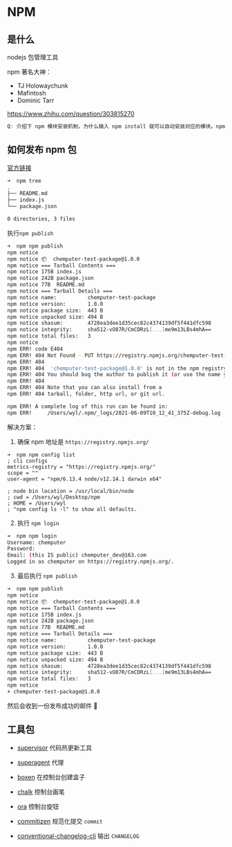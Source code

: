 # NPM

## 是什么

nodejs 包管理工具

npm 著名大神：

- TJ Holowaychunk
- Mafintosh
- Dominic Tarr

https://www.zhihu.com/question/303815270


``` js
Q: 介绍下 npm 模块安装机制，为什么输入 npm install 就可以自动安装对应的模块。npm 模块安装机制
```

## 如何发布 npm 包

[官方链接](https://docs.npmjs.com/packages-and-modules/contributing-packages-to-the-registry)

```bash
➜  npm tree
.
├── README.md
├── index.js
└── package.json

0 directories, 3 files
```

执行`npm publish`

```bash
➜  npm npm publish
npm notice
npm notice 📦  chemputer-test-package@1.0.0
npm notice === Tarball Contents ===
npm notice 175B index.js
npm notice 242B package.json
npm notice 77B  README.md
npm notice === Tarball Details ===
npm notice name:          chemputer-test-package
npm notice version:       1.0.0
npm notice package size:  443 B
npm notice unpacked size: 494 B
npm notice shasum:        4728ea3dee1d35cec82c4374139df5f441dfc598
npm notice integrity:     sha512-vO87R/CmCDRzL[...]me9m13LBs4mhA==
npm notice total files:   3
npm notice
npm ERR! code E404
npm ERR! 404 Not Found - PUT https://registry.npmjs.org/chemputer-test-package - Not found
npm ERR! 404
npm ERR! 404  'chemputer-test-package@1.0.0' is not in the npm registry.
npm ERR! 404 You should bug the author to publish it (or use the name yourself!)
npm ERR! 404
npm ERR! 404 Note that you can also install from a
npm ERR! 404 tarball, folder, http url, or git url.

npm ERR! A complete log of this run can be found in:
npm ERR!     /Users/wyl/.npm/_logs/2021-06-09T10_12_41_375Z-debug.log
```

解决方案：

1. 确保 npm 地址是 `https://registry.npmjs.org/`

```
➜  npm npm config list
; cli configs
metrics-registry = "https://registry.npmjs.org/"
scope = ""
user-agent = "npm/6.13.4 node/v12.14.1 darwin x64"

; node bin location = /usr/local/bin/node
; cwd = /Users/wyl/Desktop/npm
; HOME = /Users/wyl
; "npm config ls -l" to show all defaults.
```

2. 执行 `npm login`

```bash
➜  npm npm login
Username: chemputer
Password:
Email: (this IS public) chemputer_dev@163.com
Logged in as chemputer on https://registry.npmjs.org/.
```

3. 最后执行 `npm publish`

```bash
➜  npm npm publish
npm notice
npm notice 📦  chemputer-test-package@1.0.0
npm notice === Tarball Contents ===
npm notice 175B index.js
npm notice 242B package.json
npm notice 77B  README.md
npm notice === Tarball Details ===
npm notice name:          chemputer-test-package
npm notice version:       1.0.0
npm notice package size:  443 B
npm notice unpacked size: 494 B
npm notice shasum:        4728ea3dee1d35cec82c4374139df5f441dfc598
npm notice integrity:     sha512-vO87R/CmCDRzL[...]me9m13LBs4mhA==
npm notice total files:   3
npm notice
+ chemputer-test-package@1.0.0
```

然后会收到一份发布成功的邮件 📧





## 工具包

- [supervisor](https://www.npmjs.com/package/supervisor) 代码热更新工具

- [superagent](https://www.npmjs.com/package/superagent) 代理

- [boxen](https://www.npmjs.com/package/boxen) 在控制台创建盒子

- [chalk](https://www.npmjs.com/package/chalk) 控制台画笔

- [ora](https://www.npmjs.com/package/ora) 控制台旋钮

- [commitizen](https://www.npmjs.com/package/commitizen) 规范化提交 `commit`

- [conventional-changelog-cli](https://www.npmjs.com/package/conventional-changelog-cli) 输出 `CHANGELOG`